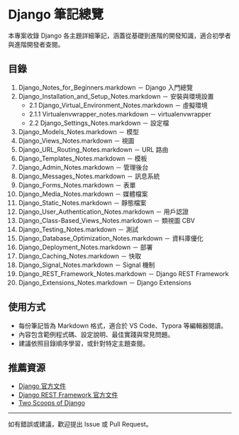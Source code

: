 # Django 筆記總覽

本專案收錄 Django 各主題詳細筆記，涵蓋從基礎到進階的開發知識，適合初學者與進階開發者查閱。

## 目錄

1. Django_Notes_for_Beginners.markdown － Django 入門總覽
2. Django_Installation_and_Setup_Notes.markdown － 安裝與環境設置
   - 2.1 Django_Virtual_Environment_Notes.markdown － 虛擬環境
   - 2.1.1 Virtualenvwrapper_notes.markdown － virtualenvwrapper
   - 2.2 Django_Settings_Notes.markdown － 設定檔
3. Django_Models_Notes.markdown － 模型
4. Django_Views_Notes.markdown － 視圖
5. Django_URL_Routing_Notes.markdown － URL 路由
6. Django_Templates_Notes.markdown － 模板
7. Django_Admin_Notes.markdown － 管理後台
8. Django_Messages_Notes.markdown － 訊息系統
9. Django_Forms_Notes.markdown － 表單
10. Django_Media_Notes.markdown － 媒體檔案
11. Django_Static_Notes.markdown － 靜態檔案
12. Django_User_Authentication_Notes.markdown － 用戶認證
13. Django_Class-Based_Views_Notes.markdown － 類視圖 CBV
14. Django_Testing_Notes.markdown － 測試
15. Django_Database_Optimization_Notes.markdown － 資料庫優化
16. Django_Deployment_Notes.markdown － 部署
17. Django_Caching_Notes.markdown － 快取
18. Django_Signal_Notes.markdown － Signal 機制
19. Django_REST_Framework_Notes.markdown － Django REST Framework
20. Django_Extensions_Notes.markdown － Django Extensions

## 使用方式

- 每份筆記皆為 Markdown 格式，適合於 VS Code、Typora 等編輯器閱讀。
- 內容包含範例程式碼、設定說明、最佳實踐與常見問題。
- 建議依照目錄順序學習，或針對特定主題查閱。

## 推薦資源
- [Django 官方文件](https://docs.djangoproject.com/zh-hans/stable/)
- [Django REST Framework 官方文件](https://www.django-rest-framework.org/)
- [Two Scoops of Django](https://www.feldroy.com/books/two-scoops-of-django-3-x)

---

如有錯誤或建議，歡迎提出 Issue 或 Pull Request。
